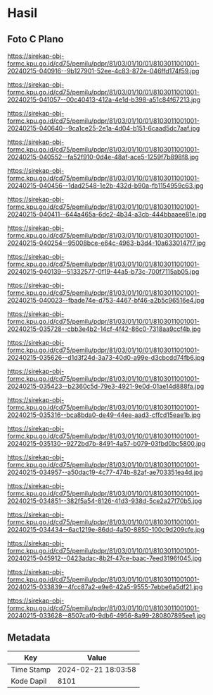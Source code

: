 # Hasil

## Foto C Plano

https://sirekap-obj-formc.kpu.go.id/cd75/pemilu/pdpr/81/03/01/10/01/8103011001001-20240215-040916--9b127901-52ee-4c83-872e-046ffd174f59.jpg

https://sirekap-obj-formc.kpu.go.id/cd75/pemilu/pdpr/81/03/01/10/01/8103011001001-20240215-041057--00c40413-412a-4e1d-b398-a51c84f67213.jpg

https://sirekap-obj-formc.kpu.go.id/cd75/pemilu/pdpr/81/03/01/10/01/8103011001001-20240215-040640--9ca1ce25-2e1a-4d04-b151-6caad5dc7aaf.jpg

https://sirekap-obj-formc.kpu.go.id/cd75/pemilu/pdpr/81/03/01/10/01/8103011001001-20240215-040552--fa52f910-0d4e-48af-ace5-1259f7b898f8.jpg

https://sirekap-obj-formc.kpu.go.id/cd75/pemilu/pdpr/81/03/01/10/01/8103011001001-20240215-040456--1dad2548-1e2b-432d-b90a-fb1154959c63.jpg

https://sirekap-obj-formc.kpu.go.id/cd75/pemilu/pdpr/81/03/01/10/01/8103011001001-20240215-040411--644a465a-6dc2-4b34-a3cb-444bbaaee81e.jpg

https://sirekap-obj-formc.kpu.go.id/cd75/pemilu/pdpr/81/03/01/10/01/8103011001001-20240215-040254--95008bce-e64c-4963-b3d4-10a6330147f7.jpg

https://sirekap-obj-formc.kpu.go.id/cd75/pemilu/pdpr/81/03/01/10/01/8103011001001-20240215-040139--51332577-0f19-44a5-b73c-700f7115ab05.jpg

https://sirekap-obj-formc.kpu.go.id/cd75/pemilu/pdpr/81/03/01/10/01/8103011001001-20240215-040023--fbade74e-d753-4467-bf46-a2b5c96516e4.jpg

https://sirekap-obj-formc.kpu.go.id/cd75/pemilu/pdpr/81/03/01/10/01/8103011001001-20240215-035728--cbb3e4b2-14cf-4f42-86c0-7318aa9ccf4b.jpg

https://sirekap-obj-formc.kpu.go.id/cd75/pemilu/pdpr/81/03/01/10/01/8103011001001-20240215-035626--d1d3f24d-3a73-40d0-a99e-d3cbcdd74fb6.jpg

https://sirekap-obj-formc.kpu.go.id/cd75/pemilu/pdpr/81/03/01/10/01/8103011001001-20240215-035423--b2360c5d-79e3-4921-9e0d-01ae14d888fa.jpg

https://sirekap-obj-formc.kpu.go.id/cd75/pemilu/pdpr/81/03/01/10/01/8103011001001-20240215-035316--bca8bda0-de49-44ee-aad3-cffcd15eae1b.jpg

https://sirekap-obj-formc.kpu.go.id/cd75/pemilu/pdpr/81/03/01/10/01/8103011001001-20240215-035130--9272bd7b-8491-4a57-b079-03fbd0bc5800.jpg

https://sirekap-obj-formc.kpu.go.id/cd75/pemilu/pdpr/81/03/01/10/01/8103011001001-20240215-034957--a50dac19-4c77-474b-82af-ae703351ea4d.jpg

https://sirekap-obj-formc.kpu.go.id/cd75/pemilu/pdpr/81/03/01/10/01/8103011001001-20240215-034851--382f5a54-8126-41d3-938d-5ce2a27f70b5.jpg

https://sirekap-obj-formc.kpu.go.id/cd75/pemilu/pdpr/81/03/01/10/01/8103011001001-20240215-034434--6ac1219e-86dd-4a50-8850-100c9d209cfe.jpg

https://sirekap-obj-formc.kpu.go.id/cd75/pemilu/pdpr/81/03/01/10/01/8103011001001-20240215-045912--0423adac-8b2f-47ce-baac-7eed3196f045.jpg

https://sirekap-obj-formc.kpu.go.id/cd75/pemilu/pdpr/81/03/01/10/01/8103011001001-20240215-033839--4fcc87a2-e9e6-42a5-9555-7ebbe6a5df21.jpg

https://sirekap-obj-formc.kpu.go.id/cd75/pemilu/pdpr/81/03/01/10/01/8103011001001-20240215-033628--8507caf0-9db6-4956-8a99-280807895ee1.jpg


## Metadata

| Key        | Value               |
| ---------- | ------------------- |
| Time Stamp | 2024-02-21 18:03:58 |
| Kode Dapil | 8101                |



